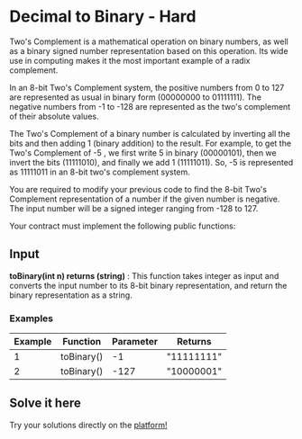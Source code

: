 # Decimal to Binary - Hard

Two's Complement is a mathematical operation on binary numbers, as well as a binary signed number representation based on this operation. Its wide use in computing makes it the most important example of a radix complement.

In an 8-bit Two's Complement system, the positive numbers from 0 to 127 are represented as usual in binary form (00000000 to 01111111). The negative numbers from -1 to -128 are represented as the two's complement of their absolute values.

The Two's Complement of a binary number is calculated by inverting all the bits and then adding 1 (binary addition) to the result. For example, to get the Two's Complement of -5 , we first write 5 in binary (00000101), then we invert the bits (11111010), and finally we add 1 (11111011). So, -5 is represented as 11111011 in an 8-bit two's complement system.

You are required to modify your previous code to find the 8-bit Two's Complement representation of a number if the given number is negative. The input number will be a signed integer ranging from -128 to 127.

Your contract must implement the following public functions:

## Input

**toBinary(int n) returns (string)** : This function takes integer as input and converts the input number to its 8-bit binary representation, and return the binary representation as a string.

### Examples

|    Example   |    Function    |           Parameter          |  Returns  |
| ----------   |  ------------  |          -----------         | --------- |
|      1       |   toBinary()   |              -1              |   "11111111"  |
|      2       |   toBinary()   |              -127              |   "10000001"  |

## Solve it here

Try your solutions directly on the [platform!](https://dapp-world.com/problem/decimal-to-binary-2/problem)
